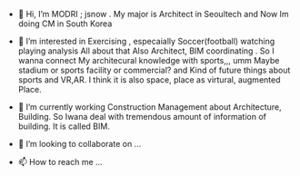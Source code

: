- 👋 Hi, I’m MODRI ; jsnow . My major is Architect in Seoultech and Now Im doing CM in South Korea

- 👀 I’m interested in Exercising , especaially Soccer(football) watching playing analysis All about that 
Also Architect, BIM coordinating . So I wanna connect My architecural knowledge with sports,,, umm Maybe stadium or sports facility or commercial? and Kind of future things about sports and VR,AR.
I think it is also space, place as virtural, augmented Place. 

- 🌱 I’m currently working Construction Management about Architecture, Building. So Iwana deal with tremendous amount of information of building. It is called BIM.

- 💞️ I’m looking to collaborate on ...
- 📫 How to reach me ...

<!---
Modrijsnow/Modrijsnow is a ✨ special ✨ repository because its `README.md` (this file) appears on your GitHub profile.
You can click the Preview link to take a look at your changes.
--->
